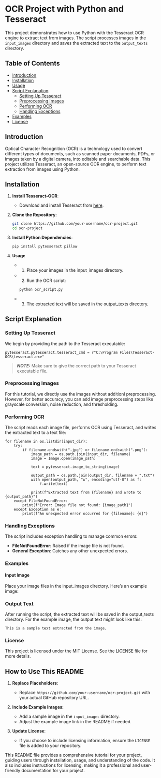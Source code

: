 # OCR Project with Python and Tesseract

This project demonstrates how to use Python with the Tesseract OCR engine to extract text from images. The script processes images in the `input_images` directory and saves the extracted text to the `output_texts` directory.

## Table of Contents

- [Introduction](#introduction)
- [Installation](#installation)
- [Usage](#usage)
- [Script Explanation](#script-explanation)
  - [Setting Up Tesseract](#setting-up-tesseract)
  - [Preprocessing Images](#preprocessing-images)
  - [Performing OCR](#performing-ocr)
  - [Handling Exceptions](#handling-exceptions)
- [Examples](#examples)
- [License](#license)

## Introduction

Optical Character Recognition (OCR) is a technology used to convert different types of documents, such as scanned paper documents, PDFs, or images taken by a digital camera, into editable and searchable data. This project utilizes Tesseract, an open-source OCR engine, to perform text extraction from images using Python.

## Installation

1. **Install Tesseract-OCR**:
   - Download and install Tesseract from [here](https://github.com/tesseract-ocr/tesseract).
   
2. **Clone the Repository**:
   ```sh
   git clone https://github.com/your-username/ocr-project.git
   cd ocr-project

3. **Install Python Dependencies**:
   ```sh
   pip install pytesseract pillow

4. **Usage**
   - 1. Place your images in the input_images directory.

   - 2. Run the OCR script:
     ```sh
     python ocr_script.py
     ```

   - 3. The extracted text will be saved in the output_texts directory.


## Script Explanation

### Setting Up Tesseract

We begin by providing the path to the Tesseract executable:
```code
pytesseract.pytesseract.tesseract_cmd = r"C:\Program Files\Tesseract-OCR\tesseract.exe"
```
> **_NOTE:_** Make sure to give the correct path to your Tesseract executable file.

### Preprocessing Images

For this tutorial, we directly use the images without additionl preprocessing. However, for better accuracy, you can add image preprocessing steps like grayscale conversion, noise reduction, and thresholding.

###  Performing OCR

The script reads each image file, performs OCR using Tesseract, and writes the extracted text to a text file:
```code
for filename in os.listdir(input_dir):
    try:
        if filename.endswith(".jpg") or filename.endswith(".png"):
            image_path = os.path.join(input_dir, filename)
            image = Image.open(image_path)

            text = pytesseract.image_to_string(image)

            output_path = os.path.join(output_dir, filename + ".txt")
            with open(output_path, "w", encoding="utf-8") as f:
                f.write(text)

            print(f"Extracted text from {filename} and wrote to {output_path}")
    except FileNotFoundError:
        print(f"Error: Image file not found: {image_path}")
    except Exception as e:
        print(f"An unexpected error occurred for {filename}: {e}")
```

### Handling Exceptions
The script includes exception handling to manage common errors:

* **FileNotFoundError**: Raised if the image file is not found.
* **General Exception**: Catches any other unexpected errors.


### Examples

#### Input Image
Place your image files in the input_images directory. Here’s an example image:


### Output Text
After running the script, the extracted text will be saved in the output_texts directory. For the example image, the output text might look like this:

```
This is a sample text extracted from the image.
```

### License
This project is licensed under the MIT License. See the [LICENSE](https://github.com/iqra-1/python-ocr-project/blob/main/LICENSE.txt) file for more details.

## How to Use This README

1. **Replace Placeholders**: 
   - Replace `https://github.com/your-username/ocr-project.git` with your actual GitHub repository URL.

2. **Include Example Images**: 
   - Add a sample image in the `input_images` directory.
   - Adjust the example image link in the README if needed.

3. **Update License**: 
   - If you choose to include licensing information, ensure the `LICENSE` file is added to your repository.

This README file provides a comprehensive tutorial for your project, guiding users through installation, usage, and understanding of the code. It also includes instructions for licensing, making it a professional and user-friendly documentation for your project.



